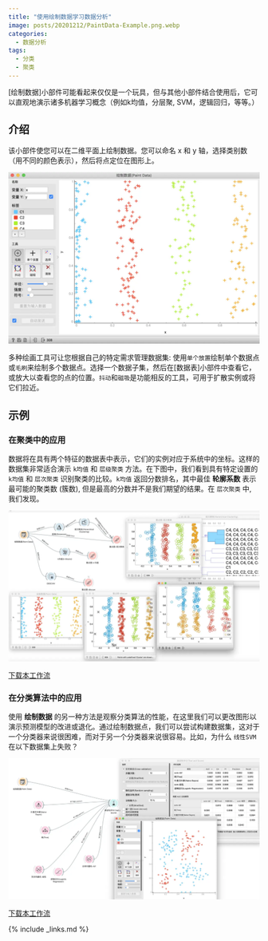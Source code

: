 ```yaml
---
title: "使用绘制数据学习数据分析"
image: posts/20201212/PaintData-Example.png.webp
categories:
  - 数据分析
tags:
  - 分类
  - 聚类
---
```


[绘制数据]小部件可能看起来仅仅是一个玩具，但与其他小部件结合使用后，它可以直观地演示诸多机器学习概念（例如k均值，分层聚, SVM，逻辑回归，等等。）






## 介绍
该小部件使您可以在二维平面上绘制数据。您可以命名 x 和 y 轴，选择类别数（用不同的颜色表示），然后将点定位在图形上。

![](/assets/images/posts/20201212/PaintData-Example.png.webp)

多种绘画工具可让您根据自己的特定需求管理数据集: 使用`单个放置`绘制单个数据点或`毛刷`来绘制多个数据点。选择一个数据子集，然后在[数据表]小部件中查看它，或放大以查看您的点的位置。`抖动`和`磁吸`是功能相反的工具，可用于扩散实例或将它们拉近。

## 示例
### 在聚类中的应用
数据将在具有两个特征的数据表中表示，它们的实例对应于系统中的坐标。这样的数据集非常适合演示 `k均值` 和 `层级聚类` 方法。在下图中，我们看到具有特定设置的 `k均值` 和 `层次聚类` 识别聚类的比较。`k均值` 返回分数排名，其中最佳 **轮廓系数** 表示最可能的聚类数 (簇数), 但是最高的分数并不是我们期望的结果。在 `层次聚类` 中, 我们发现。

![](/assets/images/posts/20201212/PaintData-clusters.png.webp)

[<i class="fas fa-cloud-download-alt"></i>下载本工作流](/assets/workflows/2020/paintdata-clusters.ows)


### 在分类算法中的应用
使用 **绘制数据** 的另一种方法是观察分类算法的性能，在这里我们可以更改图形以演示预测模型的改进或退化。通过绘制数据点，我们可以尝试构建数据集，这对于一个分类器来说很困难，而对于另一个分类器来说很容易。比如，为什么 `线性SVM` 在以下数据集上失败？

![](/assets/images/posts/20201212/PaintData-TestLearners.png.webp)

[<i class="fas fa-cloud-download-alt"></i>下载本工作流](/assets/workflows/2020/paintdata-classifiers.ows)


{% include _links.md %}

